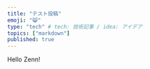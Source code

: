 ```yaml
---
title: "テスト投稿"
emoji: "😸"
type: "tech" # tech: 技術記事 / idea: アイデア
topics: ["markdown"]
published: true
---
```


Hello Zenn!
